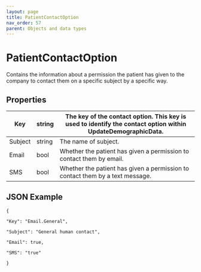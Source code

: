 ```yaml
---
layout: page
title: PatientContactOption
nav_order: 57
parent: Objects and data types
---
```


# PatientContactOption

Contains the information about a permission the patient has given to the company to contact them on a specific subject by a specific way.

## Properties

| Key | string | The key of the contact option. This key is used to identify the contact option within UpdateDemographicData. |
| --- | --- | --- |
| Subject | string | The name of subject. |
| Email | bool | Whether the patient has given a permission to contact them by email. |
| SMS | bool | Whether the patient has given a permission to contact them by a text message. |

## JSON Example

```
{

"Key": "Email.General",

"Subject": "General human contact",

"Email": true,

"SMS": "true"

}
```
